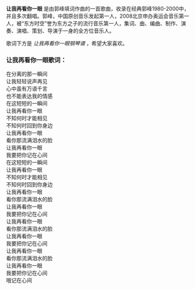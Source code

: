 

**让我再看你一眼**
是由郭峰填词作曲的一首歌曲，收录在经典郭峰1980-2000中，并且多次翻唱。郭峰，中国原创音乐发起第一人，2008北京申办奥运会音乐第一人，被“东方时空”誉为东方之子的流行音乐第一人，集词、曲、编曲、制作、演奏、演唱、策划、导演于一身的全方位音乐人。

  
歌词下方是 _让我再看你一眼钢琴谱_ ，希望大家喜欢。

### 让我再看你一眼歌词：

在分离的那一瞬间  
让我轻轻说声再见  
心中虽有万语千言  
也不能表达我的情感  
在这短短的一瞬间  
让我再看你一眼  
不知何时才能相见  
不知何时回到你身边  
让我再看你一眼  
看你那流满泪水的脸  
让我再看你一眼  
我要把你记在心间  
在这短短的一瞬间  
让我再看你一眼  
不知何时才能相见  
不知何时回到你身边  
让我再看你一眼  
看你那流满泪水的脸  
让我再看你一眼  
我要把你记在心间  
让我再看你一眼  
看你那流满泪水的脸  
让我再看你一眼  
我要把你记在心间  
让我再看你一眼  
看你那流满泪水的脸  
让我再看你一眼  
我要把你记在心间  
哦记在心间

